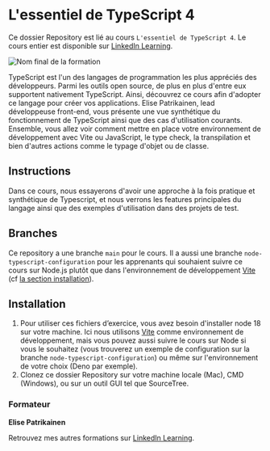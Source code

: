 # L'essentiel de TypeScript 4

Ce dossier Repository est lié au cours `L'essentiel de TypeScript 4`. Le cours entier est disponible sur [LinkedIn Learning]().

![Nom final de la formation][lil-thumbnail-url]

TypeScript est l'un des langages de programmation les plus appréciés des développeurs. Parmi les outils open source, de plus en plus d'entre eux supportent nativement TypeScript. Ainsi, découvrez ce cours afin d'adopter ce langage pour créer vos applications. Elise Patrikainen, lead développeuse front-end, vous présente une vue synthétique du fonctionnement de TypeScript ainsi que des cas d'utilisation courants. Ensemble, vous allez voir comment mettre en place votre environnement de développement avec Vite ou JavaScript, le type check, la transpilation et bien d'autres actions comme le typage d'objet ou de classe.

## Instructions

Dans ce cours, nous essayerons d'avoir une approche à la fois pratique et synthétique de Typescript, et nous verrons les features principales du langage ainsi que des exemples d'utilisation dans des projets de test.

## Branches

Ce repository a une branche `main` pour le cours. Il a aussi une branche `node-typescript-configuration` pour les apprenants qui souhaient suivre ce cours sur Node.js plutôt que dans l'environnement de développement [Vite](https://vitejs.dev/) (cf [la section installation](https://github.com/LinkedInLearning/essentiel-TypeScript4-3090057/tree/node-typescript-configuration#installation)).

## Installation

1. Pour utiliser ces fichiers d’exercice, vous avez besoin d'installer node 18 sur votre machine. Ici nous utilisons [Vite](https://vitejs.dev/) comme environnement de développement, mais vous pouvez aussi suivre le cours sur Node si vous le souhaitez (vous trouverez un exemple de configuration sur la branche `node-typescript-configuration`) ou même sur l'environnement de votre choix (Deno par exemple). 
2. Clonez ce dossier Repository sur votre machine locale (Mac), CMD (Windows), ou sur un outil GUI tel que SourceTree. 


### Formateur

**Elise Patrikainen** 

Retrouvez mes autres formations sur [LinkedIn Learning](https://www.linkedin.com/learning/instructors/elise-patrikainen).

[0]: # (Replace these placeholder URLs with actual course URLs)
[lil-course-url]: https://www.linkedin.com/learning/l-essentiel-de-typescript-4
[lil-thumbnail-url]: https://media.licdn.com/dms/image/C560DAQHxnmpJUrF4wQ/learning-public-crop_675_1200/0/1671006825547?e=2147483647&v=beta&t=9saUsiW3VYJMGO5XVk72zdpqahksgn4uEM_MhFJBSWw
[lil-URL-trainer]: [https://](https://www.linkedin.com/learning/instructors/elise-patrikainen?)

[1]: # (End of FR-Instruction ###############################################################################################)
